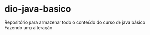 # dio-java-basico
Repositório para armazenar todo o conteúdo do curso de java básico
Fazendo uma alteração